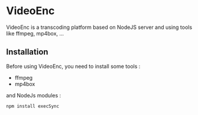# VideoEnc
VideoEnc is a transcoding platform based on NodeJS server and using tools like ffmpeg, mp4box, ...

## Installation
Before using VideoEnc, you need to install some tools :

* ffmpeg
* mp4box



and NodeJs modules :

	npm install execSync

